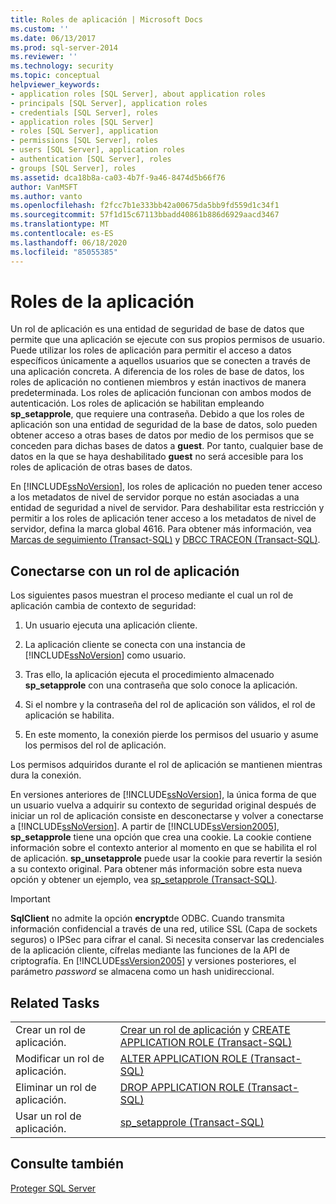 ```yaml
---
title: Roles de aplicación | Microsoft Docs
ms.custom: ''
ms.date: 06/13/2017
ms.prod: sql-server-2014
ms.reviewer: ''
ms.technology: security
ms.topic: conceptual
helpviewer_keywords:
- application roles [SQL Server], about application roles
- principals [SQL Server], application roles
- credentials [SQL Server], roles
- application roles [SQL Server]
- roles [SQL Server], application
- permissions [SQL Server], roles
- users [SQL Server], application roles
- authentication [SQL Server], roles
- groups [SQL Server], roles
ms.assetid: dca18b8a-ca03-4b7f-9a46-8474d5b66f76
author: VanMSFT
ms.author: vanto
ms.openlocfilehash: f2fcc7b1e333bb42a00675da5bb9fd559d1c34f1
ms.sourcegitcommit: 57f1d15c67113bbadd40861b886d6929aacd3467
ms.translationtype: MT
ms.contentlocale: es-ES
ms.lasthandoff: 06/18/2020
ms.locfileid: "85055385"
---
```

# <a name="application-roles"></a>Roles de la aplicación
  Un rol de aplicación es una entidad de seguridad de base de datos que permite que una aplicación se ejecute con sus propios permisos de usuario. Puede utilizar los roles de aplicación para permitir el acceso a datos específicos únicamente a aquellos usuarios que se conecten a través de una aplicación concreta. A diferencia de los roles de base de datos, los roles de aplicación no contienen miembros y están inactivos de manera predeterminada. Los roles de aplicación funcionan con ambos modos de autenticación. Los roles de aplicación se habilitan empleando **sp_setapprole**, que requiere una contraseña. Debido a que los roles de aplicación son una entidad de seguridad de la base de datos, solo pueden obtener acceso a otras bases de datos por medio de los permisos que se conceden para dichas bases de datos a **guest**. Por tanto, cualquier base de datos en la que se haya deshabilitado **guest** no será accesible para los roles de aplicación de otras bases de datos.  
  
 En [!INCLUDE[ssNoVersion](../../../includes/ssnoversion-md.md)], los roles de aplicación no pueden tener acceso a los metadatos de nivel de servidor porque no están asociadas a una entidad de seguridad a nivel de servidor. Para deshabilitar esta restricción y permitir a los roles de aplicación tener acceso a los metadatos de nivel de servidor, defina la marca global 4616. Para obtener más información, vea [Marcas de seguimiento &#40;Transact-SQL&#41;](/sql/t-sql/database-console-commands/dbcc-traceon-trace-flags-transact-sql) y [DBCC TRACEON &#40;Transact-SQL&#41;](/sql/t-sql/database-console-commands/dbcc-traceon-transact-sql).  
  
## <a name="connecting-with-an-application-role"></a>Conectarse con un rol de aplicación  
 Los siguientes pasos muestran el proceso mediante el cual un rol de aplicación cambia de contexto de seguridad:  
  
1.  Un usuario ejecuta una aplicación cliente.  
  
2.  La aplicación cliente se conecta con una instancia de [!INCLUDE[ssNoVersion](../../../includes/ssnoversion-md.md)] como usuario.  
  
3.  Tras ello, la aplicación ejecuta el procedimiento almacenado **sp_setapprole** con una contraseña que solo conoce la aplicación.  
  
4.  Si el nombre y la contraseña del rol de aplicación son válidos, el rol de aplicación se habilita.  
  
5.  En este momento, la conexión pierde los permisos del usuario y asume los permisos del rol de aplicación.  
  
 Los permisos adquiridos durante el rol de aplicación se mantienen mientras dura la conexión.  
  
 En versiones anteriores de [!INCLUDE[ssNoVersion](../../../includes/ssnoversion-md.md)], la única forma de que un usuario vuelva a adquirir su contexto de seguridad original después de iniciar un rol de aplicación consiste en desconectarse y volver a conectarse a [!INCLUDE[ssNoVersion](../../../includes/ssnoversion-md.md)]. A partir de [!INCLUDE[ssVersion2005](../../../includes/ssversion2005-md.md)], **sp_setapprole** tiene una opción que crea una cookie. La cookie contiene información sobre el contexto anterior al momento en que se habilita el rol de aplicación. **sp_unsetapprole** puede usar la cookie para revertir la sesión a su contexto original. Para obtener más información sobre esta nueva opción y obtener un ejemplo, vea [sp_setapprole &#40;Transact-SQL&#41;](/sql/relational-databases/system-stored-procedures/sp-setapprole-transact-sql).  
  
> [!IMPORTANT]  
>  **SqlClient** no admite la opción **encrypt**de ODBC. Cuando transmita información confidencial a través de una red, utilice SSL (Capa de sockets seguros) o IPSec para cifrar el canal. Si necesita conservar las credenciales de la aplicación cliente, cífrelas mediante las funciones de la API de criptografía. En [!INCLUDE[ssVersion2005](../../../includes/ssversion2005-md.md)] y versiones posteriores, el parámetro *password* se almacena como un hash unidireccional.  
  
## <a name="related-tasks"></a>Related Tasks  
  
|||  
|-|-|  
|Crear un rol de aplicación.|[Crear un rol de aplicación](create-an-application-role.md) y [CREATE APPLICATION ROLE &#40;Transact-SQL&#41;](/sql/t-sql/statements/create-application-role-transact-sql)|  
|Modificar un rol de aplicación.|[ALTER APPLICATION ROLE &#40;Transact-SQL&#41;](/sql/t-sql/statements/alter-application-role-transact-sql)|  
|Eliminar un rol de aplicación.|[DROP APPLICATION ROLE &#40;Transact-SQL&#41;](/sql/t-sql/statements/drop-application-role-transact-sql)|  
|Usar un rol de aplicación.|[sp_setapprole &#40;Transact-SQL&#41;](/sql/relational-databases/system-stored-procedures/sp-setapprole-transact-sql)|  
  
## <a name="see-also"></a>Consulte también  
 [Proteger SQL Server](../securing-sql-server.md)  
  
  
